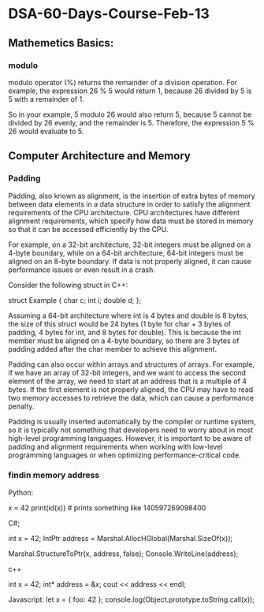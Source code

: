 # DSA-60-Days-Course-Feb-13


## Mathemetics Basics:

### modulo

modulo operator (%) returns the remainder of a division operation. For example, the expression 26 % 5 would return 1, because 26 divided by 5 is 5 with a remainder of 1.

So in your example, 5 modulo 26 would also return 5, because 5 cannot be divided by 26 evenly, and the remainder is 5. Therefore, the expression 5 % 26 would evaluate to 5.


## Computer Architecture and Memory

### Padding

Padding, also known as alignment, is the insertion of extra bytes of memory between data elements in a data structure in order to satisfy the alignment requirements of the CPU architecture. CPU architectures have different alignment requirements, which specify how data must be stored in memory so that it can be accessed efficiently by the CPU.

For example, on a 32-bit architecture, 32-bit integers must be aligned on a 4-byte boundary, while on a 64-bit architecture, 64-bit integers must be aligned on an 8-byte boundary. If data is not properly aligned, it can cause performance issues or even result in a crash.

Consider the following struct in C++:


struct Example {
    char c;
    int i;
    double d;
};

Assuming a 64-bit architecture where int is 4 bytes and double is 8 bytes, the size of this struct would be 24 bytes (1 byte for char + 3 bytes of padding, 4 bytes for int, and 8 bytes for double). This is because the int member must be aligned on a 4-byte boundary, so there are 3 bytes of padding added after the char member to achieve this alignment.

Padding can also occur within arrays and structures of arrays. For example, if we have an array of 32-bit integers, and we want to access the second element of the array, we need to start at an address that is a multiple of 4 bytes. If the first element is not properly aligned, the CPU may have to read two memory accesses to retrieve the data, which can cause a performance penalty.

Padding is usually inserted automatically by the compiler or runtime system, so it is typically not something that developers need to worry about in most high-level programming languages. However, it is important to be aware of padding and alignment requirements when working with low-level programming languages or when optimizing performance-critical code.

### findin memory address

Python:

x = 42
print(id(x))  # prints something like 140597269098400

C#;

int x = 42;
IntPtr address = Marshal.AllocHGlobal(Marshal.SizeOf(x));

Marshal.StructureToPtr(x, address, false);
Console.WriteLine(address);


c++

int x = 42;
int* address = &x;
cout << address << endl;

Javascript:
let x = { foo: 42 };
console.log(Object.prototype.toString.call(x));



